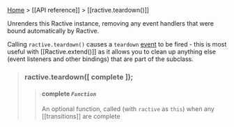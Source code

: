 [Home](ractive-js-documentation) > [[API reference]] > [[ractive.teardown()]]

Unrenders this Ractive instance, removing any event handlers that were bound automatically by Ractive.

Calling `ractive.teardown()` causes a `teardown` [event](events) to be fired - this is most useful with [[Ractive.extend()]] as it allows you to clean up anything else (event listeners and other bindings) that are part of the subclass.


> ### ractive.teardown([ complete ]);
> > #### complete *`Function`*
> > An optional function, called (with `ractive` as `this`) when any [[transitions]] are complete